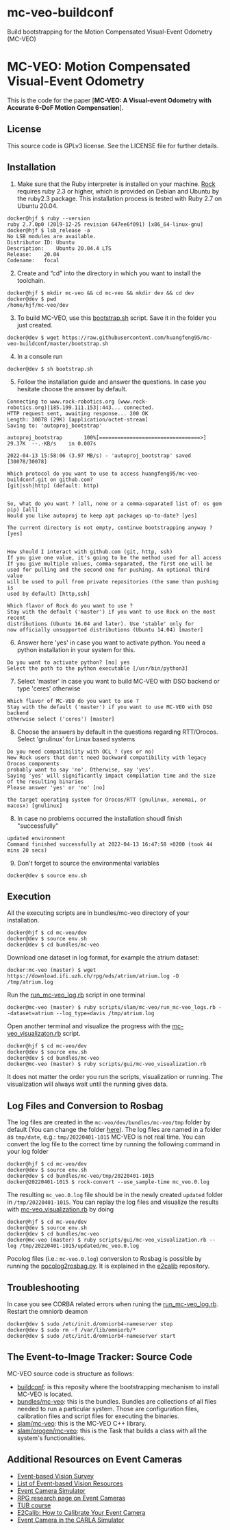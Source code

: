# mc-veo-buildconf
Build bootstrapping for the Motion Compensated Visual-Event Odometry (MC-VEO)

# MC-VEO: Motion Compensated Visual-Event Odometry

This is the code for the paper [**MC-VEO: A Visual-event Odometry with Accurate 6-DoF Motion Compensation**].

License
-------
This source code is GPLv3 license. See the LICENSE file for further details.

Installation
-------

1. Make sure that the Ruby interpreter is installed on your machine. [Rock](https://www.rock-robotics.org/) requires ruby 2.3 or higher, which is provided on Debian and Ubuntu by the ruby2.3 package.  This installation process is tested with Ruby 2.7 on Ubuntu 20.04.

```console
docker@hjf $ ruby --version
ruby 2.7.0p0 (2019-12-25 revision 647ee6f091) [x86_64-linux-gnu]
docker@hjf $ lsb_release -a
No LSB modules are available.
Distributor ID:	Ubuntu
Description:	Ubuntu 20.04.4 LTS
Release:	20.04
Codename:	focal
```
2. Create and “cd” into the directory in which you want to install the toolchain.
```console
docker@hjf $ mkdir mc-veo && cd mc-veo && mkdir dev && cd dev
docker@dev $ pwd
/home/hjf/mc-veo/dev
```
3. To build MC-VEO, use this [bootstrap.sh](bootstrap.sh) script. Save it in the folder you just created.

```console
docker@dev $ wget https://raw.githubusercontent.com/huangfeng95/mc-veo-buildconf/master/bootstrap.sh
```
4. In a console run
```console
docker@dev $ sh bootstrap.sh
```
5. Follow the installation guide and answer the questions. In case you hesitate choose the answer by default.

```console
Connecting to www.rock-robotics.org (www.rock-robotics.org)|185.199.111.153|:443... connected.
HTTP request sent, awaiting response... 200 OK
Length: 30078 (29K) [application/octet-stream]
Saving to: 'autoproj_bootstrap'

autoproj_bootstrap       100%[=================================>]  29.37K  --.-KB/s    in 0.007s  

2022-04-13 15:58:06 (3.97 MB/s) - 'autoproj_bootstrap' saved [30078/30078]

Which protocol do you want to use to access huangfeng95/mc-veo-buildconf.git on github.com?
[git|ssh|http] (default: http) 


So, what do you want ? (all, none or a comma-separated list of: os gem pip) [all] 
Would you like autoproj to keep apt packages up-to-date? [yes] 

The current directory is not empty, continue bootstrapping anyway ? [yes] 


How should I interact with github.com (git, http, ssh)
If you give one value, it's going to be the method used for all access
If you give multiple values, comma-separated, the first one will be
used for pulling and the second one for pushing. An optional third value
will be used to pull from private repositories (the same than pushing is
used by default) [http,ssh]

Which flavor of Rock do you want to use ?
Stay with the default ('master') if you want to use Rock on the most recent
distributions (Ubuntu 16.04 and later). Use 'stable' only for 
now officially unsupported distributions (Ubuntu 14.04) [master]
```

6. Answer here 'yes' in case you want to activate python. You need a python installation in your system for this.

```console
Do you want to activate python? [no] yes
Select the path to the python executable [/usr/bin/python3] 
```

7. Select 'master' in case you want to build MC-VEO with DSO backend or type 'ceres' otherwise

```console
Which flavor of MC-VEO do you want to use ?
Stay with the default ('master') if you want to use MC-VEO with DSO backend
otherwise select ('ceres') [master] 
```
8. Choose the answers by default in the questions regarding RTT/Orocos. Select 'gnulinux' for Linux based systems
```console
Do you need compatibility with OCL ? (yes or no)
New Rock users that don't need backward compatibility with legacy Orocos components
probably want to say 'no'. Otherwise, say 'yes'.
Saying 'yes' will significantly impact compilation time and the size of the resulting binaries
Please answer 'yes' or 'no' [no]

the target operating system for Orocos/RTT (gnulinux, xenomai, or macosx) [gnulinux] 
```
8. In case no problems occurred the installation shoudl finish "successfully"
```console
updated environment
Command finished successfully at 2022-04-13 16:47:58 +0200 (took 44 mins 20 secs)
```
9. Don't forget to source the environmental variables
```console
docker@dev $ source env.sh
```

Execution
-------

All the executing scripts are in bundles/mc-veo directory of your installation.
```console
docker@hjf $ cd mc-veo/dev
docker@dev $ source env.sh
docker@dev $ cd bundles/mc-veo
```

Download one dataset in log format, for example the atrium dataset:
```console
docker:mc-veo (master) $ wget https://download.ifi.uzh.ch/rpg/eds/atrium/atrium.log -O /tmp/atrium.log
```

Run the [run_mc-veo_log.rb](https://github.com/huangfeng95/bundles-mc-veo/blob/master/scripts/slam/mc-veo/run_mc-veo_logs.rb) script in one terminal
```console
docker@mc-veo (master) $ ruby scripts/slam/mc-veo/run_mc-veo_logs.rb --dataset=atrium --log_type=davis /tmp/atrium.log
```

Open another terminal and visualize the progress with the [mc-veo_visualizaton.rb](https://github.com/huangfeng95/bundles-mc-veo/blob/master/scripts/gui/mc-veo_visualization.rb) script.
```console
docker@hjf $ cd mc-veo/dev
docker@dev $ source env.sh
docker@dev $ cd bundles/mc-veo
docker@mc-veo (master) $ ruby scripts/gui/mc-veo_visualization.rb 
```

It does not matter the order you run the scripts, visualization or running. The visualization will always wait until the running gives data.

Log Files and Conversion to Rosbag
-------

The log files are created in the `mc-veo/dev/bundles/mc-veo/tmp` folder by default (You can change the folder [here](https://github.com/huangfeng95/bundles-mc-veo/blob/0952ca893178efdaefdde72a93672eeccedfadef/config/app.yml#L12)). The log files are named in a folder as `tmp/date`, e.g.: `tmp/20220401-1015` MC-VEO is not real time. You can convert the log file to the correct time by running the following command in your log folder
```console
docker@hjf $ cd mc-veo/dev
docker@dev $ source env.sh
docker@dev $ cd bundles/mc-veo/tmp/20220401-1015
docker@20220401-1015 $ rock-convert --use_sample-time mc_veo.0.log 
```

The resulting `mc_veo.0.log` file should be in the newly created `updated` folder in `/tmp/20220401-1015`.
You can replay the log files and visualize the results with [mc-veo_visualization.rb](https://github.com/huangfeng95/bundles-mc-veo/blob/master/scripts/gui/mc-veo_visualization.rb) by doing 
```console
docker@hjf $ cd mc-veo/dev
docker@dev $ source env.sh
docker@dev $ cd bundles/mc-veo
docker@mc-veo (master) $ ruby scripts/gui/mc-veo_visualization.rb --log /tmp/20220401-1015/updated/mc_veo.0.log 
```

Pocolog files (i.e.: `mc-veo.0.log`) conversion to Rosbag is possible by running the [pocolog2rosbag.py](https://github.com/jhidalgocarrio/bundles-e2calib/blob/master/scripts/pocolog/pocolog2rosbag.py). It is explained in the [e2calib](https://github.com/huangfeng95/e2calib/) repository.


Troubleshooting
-------
In case you see CORBA related errors when runing the [run_mc-veo_log.rb](https://github.com/huangfeng95/bundles-mc-veo/blob/master/scripts/slam/mc-veo/run_mc-veo_logs.rb). Restart the omniorb deamon

```console
docker@dev $ sudo /etc/init.d/omniorb4-nameserver stop
docker@dev $ sudo rm -f /var/lib/omniorb/*
docker@dev $ sudo /etc/init.d/omniorb4-nameserver start
```

The Event-to-Image Tracker: Source Code
-------
MC-VEO source code is structure as follows:

* [buildconf](https://github.com/huangfeng95/mc-veo-buildconf): is this reposity where the bootstrapping mechanism to install MC-VEO is located.
* [bundles/mc-veo](https://github.com/huangfeng95/bundles-mc-veo): this is the bundles. Bundles are collections of all files needed to run a particular system. Those are configuration files, calibration files and script files for executing the binaries.
* [slam/mc-veo](https://github.com/huangfeng95/slam-mc-veo): this is the MC-VEO C++ library.
* [slam/orogen/mc-veo](https://github.com/huangfeng95/slam-orogen-mc-veo): this is the Task that builds a class with all the system's functionalities.

Additional Resources on Event Cameras
-------
* [Event-based Vision Survey](http://rpg.ifi.uzh.ch/docs/EventVisionSurvey.pdf)
* [List of Event-based Vision Resources](https://github.com/huangfeng95/event-based_vision_resources)
* [Event Camera Simulator](http://rpg.ifi.uzh.ch/esim)
* [RPG research page on Event Cameras](http://rpg.ifi.uzh.ch/research_dvs.html)
* [TUB course](https://sites.google.com/view/guillermogallego/teaching/event-based-robot-vision)
* [E2Calib: How to Calibrate Your Event Camera](https://github.com/huangfeng95/e2calib)
* [Event Camera in the CARLA Simulator](https://carla.readthedocs.io/en/latest/ref_sensors/#dvs-camera)
